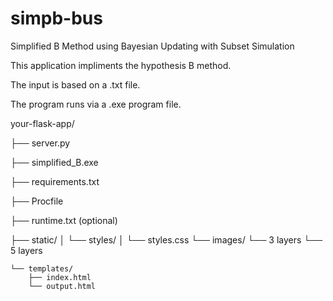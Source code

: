 # simpb-bus
Simplified B Method using Bayesian Updating with Subset Simulation 

This application impliments the hypothesis B method.

The input is based on a .txt file. 

The program runs via a .exe program file.

your-flask-app/


├── server.py

├── simplified_B.exe

├── requirements.txt

├── Procfile

├── runtime.txt (optional)

├── static/
    │   └── styles/
    │       └── styles.css
        └── images/
            └── 3 layers
            └── 5 layers

    └── templates/
        ├── index.html
        └── output.html
